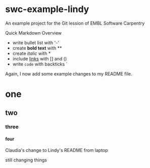 # swc-example-lindy
An example project for the Git lession of EMBL Software Carpentry

Quick Markdown Overview

- write bullet list with '-'
- create **bold text** with **
- create *italic* with *
- include [links](https://embl.de) with [] and ()
- write `code` with backticks `

Again, I now add some example changes to my README file.
# one
## two
### three
#### four

Claudia's change to Lindy's README from laptop

still changing things


